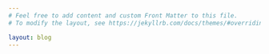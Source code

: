 ```yaml
---
# Feel free to add content and custom Front Matter to this file.
# To modify the layout, see https://jekyllrb.com/docs/themes/#overriding-theme-defaults

layout: blog
---
```

